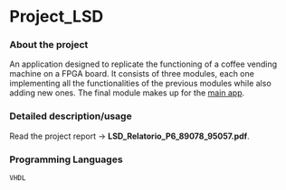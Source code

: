 # Project_LSD

### About the project 
An application designed to replicate the functioning of a coffee vending machine on a FPGA board. 
It consists of three modules, each one implementing all the functionalities of the previous modules while also adding new ones. The final module makes up for the [main app](Fase_III).

### Detailed description/usage 
Read the project report -> **LSD_Relatorio_P6_89078_95057.pdf**. 

### Programming Languages 
`VHDL`

